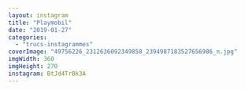 ```yaml
---
layout: instagram
title: "Playmobil"
date: "2019-01-27"
categories: 
  - "trucs-instagrammes"
coverImage: "49756226_2312636092349858_2394987183527656986_n.jpg"
imgWidth: 360
imgHeight: 270
instagram: BtJd4TrBk3A
---
```


